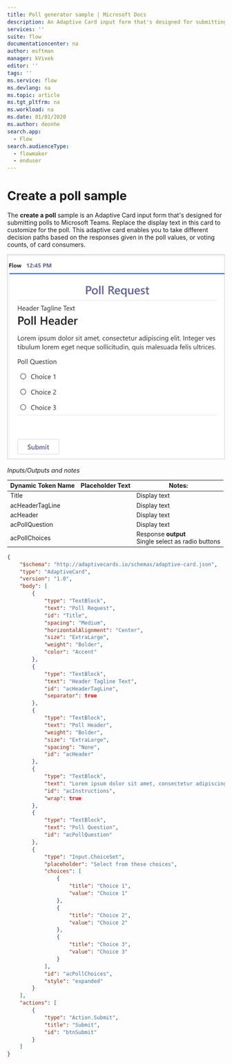```yaml
---
title: Poll generator sample | Microsoft Docs
description: An Adaptive Card input form that's designed for submitting polls to Microsoft Teams.
services: ''
suite: flow
documentationcenter: na
author: msftman
manager: kVivek
editor: ''
tags: ''
ms.service: flow
ms.devlang: na
ms.topic: article
ms.tgt_pltfrm: na
ms.workload: na
ms.date: 01/01/2020
ms.author: deonhe
search.app: 
  - Flow
search.audienceType: 
  - flowmaker
  - enduser
---
```

# Create a poll sample

The **create a poll** sample is an Adaptive Card input form that's designed for submitting polls to Microsoft Teams. Replace the display text in this card to customize for the poll. This adaptive card enables you to take different decision paths based on the responses given in the poll values, or voting counts, of card consumers.

![Poll sample](media/adaptive-cards/poll.png)

*Inputs/Outputs and notes*

| Dynamic Token Name | Placeholder Text | Notes:                                            |
|--------------------|------------------|---------------------------------------------------|
| Title              |                  | Display text                                      |
| acHeaderTagLine    |                  | Display text                                      |
| acHeader           |                  | Display text                                      |
| acPollQuestion     |                  | Display text                                      |
| acPollChoices      |                  | Response **output**  <br> Single select as radio buttons|

``` json
{
    "$schema": "http://adaptivecards.io/schemas/adaptive-card.json",
    "type": "AdaptiveCard",
    "version": "1.0",
    "body": [
        {
            "type": "TextBlock",
            "text": "Poll Request",
            "id": "Title",
            "spacing": "Medium",
            "horizontalAlignment": "Center",
            "size": "ExtraLarge",
            "weight": "Bolder",
            "color": "Accent"
        },
        {
            "type": "TextBlock",
            "text": "Header Tagline Text",
            "id": "acHeaderTagLine",
            "separator": true
        },
        {
            "type": "TextBlock",
            "text": "Poll Header",
            "weight": "Bolder",
            "size": "ExtraLarge",
            "spacing": "None",
            "id": "acHeader"
        },
        {
            "type": "TextBlock",
            "text": "Lorem ipsum dolor sit amet, consectetur adipiscing elit. Integer vestibulum lorem eget neque sollicitudin, quis malesuada felis ultrices. ",
            "id": "acInstructions",
            "wrap": true
        },
        {
            "type": "TextBlock",
            "text": "Poll Question",
            "id": "acPollQuestion"
        },
        {
            "type": "Input.ChoiceSet",
            "placeholder": "Select from these choices",
            "choices": [
                {
                    "title": "Choice 1",
                    "value": "Choice 1"
                },
                {
                    "title": "Choice 2",
                    "value": "Choice 2"
                },
                {
                    "title": "Choice 3",
                    "value": "Choice 3"
                }
            ],
            "id": "acPollChoices",
            "style": "expanded"
        }
    ],
    "actions": [
        {
            "type": "Action.Submit",
            "title": "Submit",
            "id": "btnSubmit"
        }
    ]
}
```


